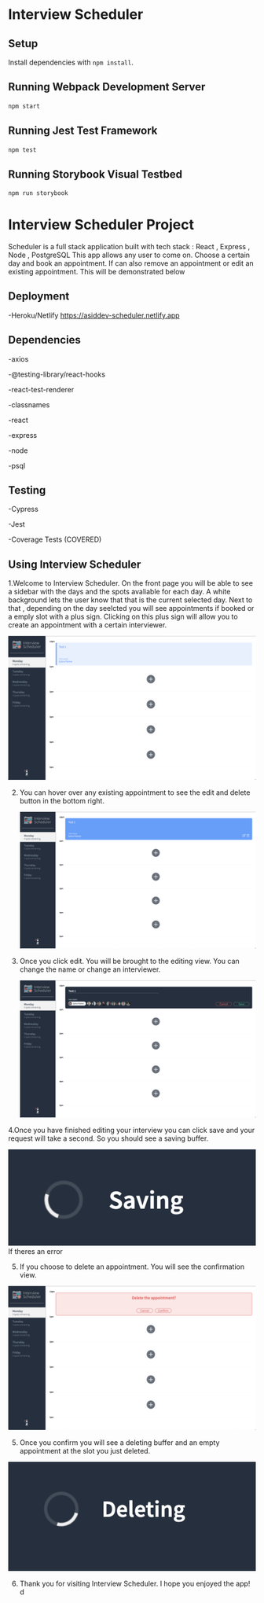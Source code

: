# Interview Scheduler

## Setup

Install dependencies with `npm install`.

## Running Webpack Development Server

```sh
npm start
```

## Running Jest Test Framework

```sh
npm test
```

## Running Storybook Visual Testbed

```sh
npm run storybook
```

# Interview Scheduler Project

Scheduler is a full stack application built with tech stack : React , Express , Node , PostgreSQL
This app allows any user to come on. Choose a certain day and book an appointment.
If can also remove an appointment or edit an existing appointment.
This will be demonstrated below

## Deployment

-Heroku/Netlify
https://asiddev-scheduler.netlify.app

## Dependencies

-axios

-@testing-library/react-hooks

-react-test-renderer

-classnames

-react

-express

-node

-psql

## Testing

-Cypress

-Jest

-Coverage Tests (COVERED)

## Using Interview Scheduler

1.Welcome to Interview Scheduler. On the front page you will be able to see a sidebar with the days and the spots avaliable for each day. A white background lets the user know that that is the current selected day. Next to that , depending on the day seelcted you will see appointments if booked or a emply slot with a plus sign. Clicking on this plus sign will allow you to create an appointment with a certain interviewer.

![Screenshot](./screenshots/home.png)

2. You can hover over any existing appointment to see the edit and delete button in the bottom right.

   ![Screenshot](./screenshots/hoverhome.png)

3. Once you click edit. You will be brought to the editing view. You can change the name or change an interviewer.

   ![Screenshot](./screenshots/edit.png)

4.Once you have finished editing your interview you can click save and your request will take a second. So you should see a saving buffer.

![Screenshot](./screenshots/saving.png)
If theres an error

5. If you choose to delete an appointment. You will see the confirmation view.

![Screenshot](./screenshots//delete.png)

5. Once you confirm you will see a deleting buffer and an empty appointment at the slot you just deleted.

![Screenshot](./screenshots//deleting.png)

6. Thank you for visiting Interview Scheduler. I hope you enjoyed the app! d
